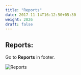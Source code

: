 ```yaml
---
title: "Reports"
date: 2017-11-14T16:12:50+05:30
weight: 2026
draft: false
---
```


## Reports: 

Go to **Reports** in footer.

![Reports](../../../images/ios/47_reports.png "Reports")